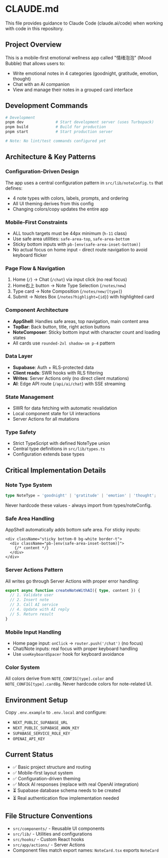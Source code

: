 # CLAUDE.md

This file provides guidance to Claude Code (claude.ai/code) when working with code in this repository.

## Project Overview

This is a mobile-first emotional wellness app called "情绪泡泡" (Mood Bubble) that allows users to:
- Write emotional notes in 4 categories (goodnight, gratitude, emotion, thought)
- Chat with an AI companion
- View and manage their notes in a grouped card interface

## Development Commands

```bash
# Development
pnpm dev              # Start development server (uses Turbopack)
pnpm build            # Build for production
pnpm start            # Start production server

# Note: No lint/test commands configured yet
```

## Architecture & Key Patterns

### Configuration-Driven Design
The app uses a central configuration pattern in `src/lib/noteConfig.ts` that defines:
- 4 note types with colors, labels, prompts, and ordering
- All UI theming derives from this config
- Changing colors/copy updates the entire app

### Mobile-First Constraints
- ALL touch targets must be 44px minimum (`h-11` class)
- Use safe area utilities: `safe-area-top`, `safe-area-bottom`
- Sticky bottom inputs with `pb-[env(safe-area-inset-bottom)]`
- No actual focus on home input - direct route navigation to avoid keyboard flicker

### Page Flow & Navigation
1. Home (`/`) → Chat (`/chat`) via input click (no real focus)
2. Home右上 button → Note Type Selection (`/notes/new`)
3. Type card → Note Composition (`/notes/new/[type]`)
4. Submit → Notes Box (`/notes?highlight={id}`) with highlighted card

### Component Architecture
- **AppShell**: Handles safe areas, top navigation, main content area
- **TopBar**: Back button, title, right action buttons
- **NoteComposer**: Sticky bottom input with character count and loading states
- All cards use `rounded-2xl shadow-sm p-4` pattern

### Data Layer
- **Supabase**: Auth + RLS-protected data
- **Client reads**: SWR hooks with RLS filtering
- **Writes**: Server Actions only (no direct client mutations)
- **AI**: Edge API route (`/api/ai/chat`) with SSE streaming

### State Management
- SWR for data fetching with automatic revalidation
- Local component state for UI interactions
- Server Actions for all mutations

### Type Safety
- Strict TypeScript with defined NoteType union
- Central type definitions in `src/lib/types.ts`
- Configuration extends base types

## Critical Implementation Details

### Note Type System
```typescript
type NoteType = 'goodnight' | 'gratitude' | 'emotion' | 'thought';
```
Never hardcode these values - always import from types/noteConfig.

### Safe Area Handling
AppShell automatically adds bottom safe area. For sticky inputs:
```tsx
<div className="sticky bottom-0 bg-white border-t">
  <div className="pb-[env(safe-area-inset-bottom)]">
    {/* content */}
  </div>
</div>
```

### Server Actions Pattern
All writes go through Server Actions with proper error handling:
```typescript
export async function createNoteWithAI({ type, content }) {
  // 1. Validate user
  // 2. Insert note
  // 3. Call AI service
  // 4. Update with AI reply
  // 5. Return result
}
```

### Mobile Input Handling
- Home page input: `onClick` → `router.push('/chat')` (no focus)
- Chat/Note inputs: real focus with proper keyboard handling
- Use `useKeyboardSpacer` hook for keyboard avoidance

### Color System
All colors derive from `NOTE_CONFIG[type].color` and `NOTE_CONFIG[type].cardBg`. Never hardcode colors for note-related UI.

## Environment Setup

Copy `.env.example` to `.env.local` and configure:
- `NEXT_PUBLIC_SUPABASE_URL`
- `NEXT_PUBLIC_SUPABASE_ANON_KEY`
- `SUPABASE_SERVICE_ROLE_KEY`
- `OPENAI_API_KEY`

## Current Status

- ✅ Basic project structure and routing
- ✅ Mobile-first layout system
- ✅ Configuration-driven theming
- ✅ Mock AI responses (replace with real OpenAI integration)
- ⏳ Supabase database schema needs to be created
- ⏳ Real authentication flow implementation needed

## File Structure Conventions

- `src/components/` - Reusable UI components
- `src/lib/` - Utilities and configurations
- `src/hooks/` - Custom React hooks
- `src/app/actions/` - Server Actions
- Component files match export names: `NoteCard.tsx` exports `NoteCard`